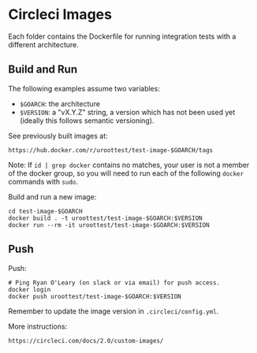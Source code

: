 # Circleci Images

Each folder contains the Dockerfile for running integration tests with a
different architecture.


## Build and Run

The following examples assume two variables:

- `$GOARCH`: the architecture
- `$VERSION`: a "vX.Y.Z" string, a version which has not been used yet
  (ideally this follows semantic versioning).

See previously built images at:

    https://hub.docker.com/r/uroottest/test-image-$GOARCH/tags

Note: If `id | grep docker` contains no matches, your user is not a member of
the docker group, so you will need to run each of the following `docker`
commands with `sudo`.

Build and run a new image:

    cd test-image-$GOARCH
    docker build . -t uroottest/test-image-$GOARCH:$VERSION
    docker run --rm -it uroottest/test-image-$GOARCH:$VERSION


## Push

Push:

    # Ping Ryan O'Leary (on slack or via email) for push access.
    docker login
    docker push uroottest/test-image-$GOARCH:$VERSION

Remember to update the image version in `.circleci/config.yml`.

More instructions:

    https://circleci.com/docs/2.0/custom-images/
